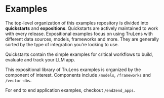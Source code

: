# Examples

The top-level organization of this examples repository is divided into
**quickstarts** and **expositions**. Quickstarts are actively maintained to work
with every release. Expositional examples focus on using TruLens with different
data sources, models, frameworks and more. They are generally sorted by the type
of integration you’re looking to use.

Quickstarts contain the simple examples for critical workflows to build,
evaluate and track your LLM app.

This expositional library of TruLens examples is organized by the component of
interest. Components include `/models`, `/frameworks` and `/vector-dbs`.

For end to end application examples, checkout `/end2end_apps`.
